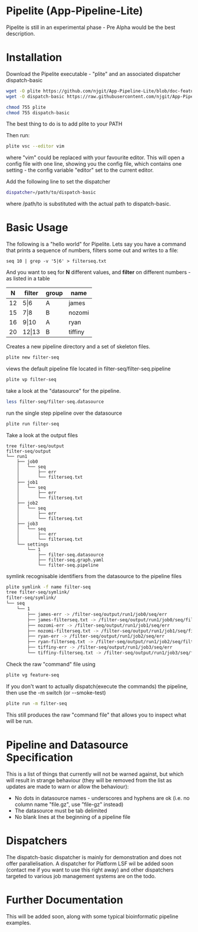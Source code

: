 Pipelite (App-Pipeline-Lite)
=================

Pipelite is still in an experimental phase - Pre Alpha would be the best description.

Installation
============
Download the Pipelite executable - "plite" and an associated dispatcher dispatch-basic

```bash
wget -O plite https://github.com/njgit/App-Pipeline-Lite/blob/doc-feature/bin/packed/plite?raw=true
wget -O dispatch-basic https://raw.githubusercontent.com/njgit/App-Pipeline-Lite/master/bin/packed/dispatch-basic

chmod 755 plite
chmod 755 dispatch-basic
```

The best thing to do is to add plite to your PATH 

Then run:

```bash 
plite vsc --editor vim
```
where "vim" could be replaced with your favourite editor. This will open a config file with one line, 
showing you the config file, which contains one setting - the config variable "editor" set to the current editor. 

Add the following line to set the dispatcher

```bash
dispatcher=/path/to/dispatch-basic
```

where /path/to is substituted with the actual path to dispatch-basic.


Basic Usage
===========
The following is a "hello world" for Pipelite.
Lets say you have a command that prints a sequence of numbers, filters some out and writes to a file:

```
seq 10 | grep -v '5|6' > filterseq.txt  
```

And you want to seq for **N** different values, and **filter** on different numbers - as listed in 
a table 

|N     | filter | group|   name
|------|--------|------|-----------
|12    |  5&#124;6   |  A   |    james
|15    |  7&#124;8   |  B   |    nozomi
|16    |  9&#124;10  |  A   |    ryan
|20    |  12&#124;13 |  B   |    tiffiny

Creates a new pipeline directory and a set of skeleton files.
```bash
plite new filter-seq
```
 views the default pipeline file located in filter-seq/filter-seq.pipeline
```bash
plite vp filter-seq
```
 take a look at the "datasource" for the pipeline. 

```bash
less filter-seq/filter-seq.datasource
```
  run the single step pipeline over the datasource
```bash
plite run filter-seq
```
Take a look at the output files
```
tree filter-seq/output
filter-seq/output
└── run1
    ├── job0
    │   └── seq
    │       ├── err
    │       └── filterseq.txt
    ├── job1
    │   └── seq
    │       ├── err
    │       └── filterseq.txt
    ├── job2
    │   └── seq
    │       ├── err
    │       └── filterseq.txt
    ├── job3
    │   └── seq
    │       ├── err
    │       └── filterseq.txt
    └── settings
        └── 1
            ├── filter-seq.datasource
            ├── filter-seq.graph.yaml
            └── filter-seq.pipeline

```
  symlink recognisable identifiers from the datasource to the pipeline files
```bash
plite symlink -f name filter-seq
tree filter-seq/symlink/
filter-seq/symlink/
└── seq
    └── 1
        ├── james-err -> /filter-seq/output/run1/job0/seq/err
        ├── james-filterseq.txt -> /filter-seq/output/run1/job0/seq/filterseq.txt
        ├── nozomi-err -> /filter-seq/output/run1/job1/seq/err
        ├── nozomi-filterseq.txt -> /filter-seq/output/run1/job1/seq/filterseq.txt
        ├── ryan-err -> /filter-seq/output/run1/job2/seq/err
        ├── ryan-filterseq.txt -> /filter-seq/output/run1/job2/seq/filterseq.txt
        ├── tiffiny-err -> /filter-seq/output/run1/job3/seq/err
        └── tiffiny-filterseq.txt -> /filter-seq/output/run1/job3/seq/filterseq.txt
```

Check the raw "command" file using 

```bash
plite vg feature-seq
```

If you don't want to actually dispatch(execute the commands) the pipeline, then
use the -m switch (or --smoke-test)

```bash
plite run -m filter-seq
```

This still produces the raw "command file" that allows you to inspect what will be run.


Pipeline and Datasource Specification
=====================================

This is a list of things that currently will not be warned against, but which will result 
in strange behaviour (they will be removed from the list as updates are made to warn or 
allow the behaviour):

* No dots in datasource names - underscores and hyphens are ok 
  (i.e. no column name "file.gz", use "file-gz" instead)
* The datasource must be tab delimited
* No blank lines at the beginning of a pipeline file

Dispatchers
===========
The dispatch-basic dispatcher is mainly for demonstration and does not offer parallelisation.
A dispatcher for Platform LSF wil be added soon (contact me if you want to use this right
away) and other dispatchers targeted to various job management systems are on the todo.

Further Documentation
=====================
This will be added soon, along with some typical bioinformatic pipeline examples.
